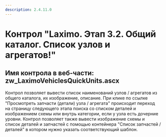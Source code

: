```yaml
---
description: 2.4.11.0
---
```


# Контрол "Laximo. Этап 3.2. Общий каталог. Список узлов и агрегатов!"

## Имя контрола в веб-части: zw\_LaximoVehiclesQuickUnits.ascx

Контрол позволяет вывести список наименований узлов / агрегатов из общего каталога, их изображение, описание. При клике по ссылке "Просмотреть запчасти \(детали\) узла / агрегата" происходит переход на страницу следующего этапа поиска со списком деталей и изображением схемы или внутрь категории, если у узла есть дочерние уровни. Контрол позволяет также вывести изображение схемы и список деталей и запчастей с помощью контейнера "Список запчастей / деталей" в котором нужно указать соответствующий шаблон.

